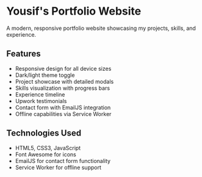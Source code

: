 # Yousif's Portfolio Website

A modern, responsive portfolio website showcasing my projects, skills, and experience.

## Features

- Responsive design for all device sizes
- Dark/light theme toggle
- Project showcase with detailed modals
- Skills visualization with progress bars
- Experience timeline
- Upwork testimonials
- Contact form with EmailJS integration
- Offline capabilities via Service Worker

## Technologies Used

- HTML5, CSS3, JavaScript
- Font Awesome for icons
- EmailJS for contact form functionality
- Service Worker for offline support

